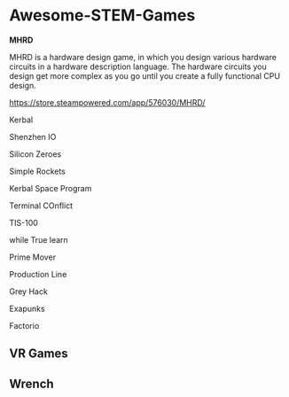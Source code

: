 # Awesome-STEM-Games

<B>MHRD</B>

MHRD is a hardware design game, in which you design various hardware circuits in a hardware description language. The hardware circuits you design get more complex as you go until you create a fully functional CPU design.

https://store.steampowered.com/app/576030/MHRD/


Kerbal

Shenzhen IO

Silicon Zeroes

Simple Rockets

Kerbal Space Program

Terminal COnflict

TIS-100

while True learn

Prime Mover

Production Line

Grey Hack

Exapunks

Factorio

<h2>VR Games<h2>
  
<B>Wrench</B>
